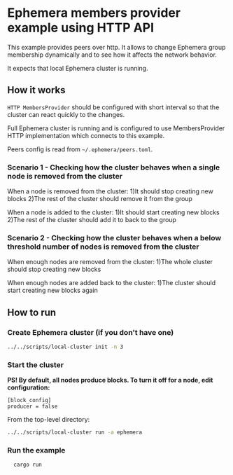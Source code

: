 # Ephemera members provider example using HTTP API

This example provides peers over http. It allows to change Ephemera group membership dynamically and to see how it affects the network behavior.

It expects that local Ephemera cluster is running.

## How it works

`HTTP MembersProvider` should be configured with short interval so that the cluster can react quickly to the changes.

Full Ephemera cluster is running and is configured to use MembersProvider HTTP implementation which connects to this
example.

Peers config is read from `~/.ephemera/peers.toml`.

### Scenario 1 - Checking how the cluster behaves when a single node is removed from the cluster

When a node is removed from the cluster:
1)It should stop creating new blocks
2)The rest of the cluster should remove it from the group

When a node is added to the cluster:
1)It should start creating new blocks
2)The rest of the cluster should add it to back to the group

### Scenario 2 - Checking how the cluster behaves when a below threshold number of nodes is removed from the cluster

When enough nodes are removed from the cluster:
1)The whole cluster should stop creating new blocks

When enough nodes are added back to the cluster:
1)The cluster should start creating new blocks again

## How to run

### Create Ephemera cluster (if you don't have one)

```bash
../../scripts/local-cluster init -n 3
```

### Start the cluster

**PS! By default, all nodes produce blocks. To turn it off for a node, edit configuration:**

```text
[block_config]
producer = false
```

From the top-level directory:

```bash
../../scripts/local-cluster run -a ephemera
```

### Run the example

```bash
  cargo run
```